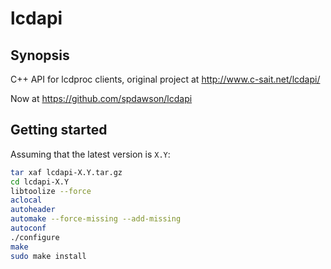 # lcdapi

## Synopsis

C++ API for lcdproc clients, original project at http://www.c-sait.net/lcdapi/

Now at https://github.com/spdawson/lcdapi

## Getting started

Assuming that the latest version is `X.Y`:

```sh
tar xaf lcdapi-X.Y.tar.gz
cd lcdapi-X.Y
libtoolize --force
aclocal
autoheader
automake --force-missing --add-missing
autoconf
./configure
make
sudo make install
```
